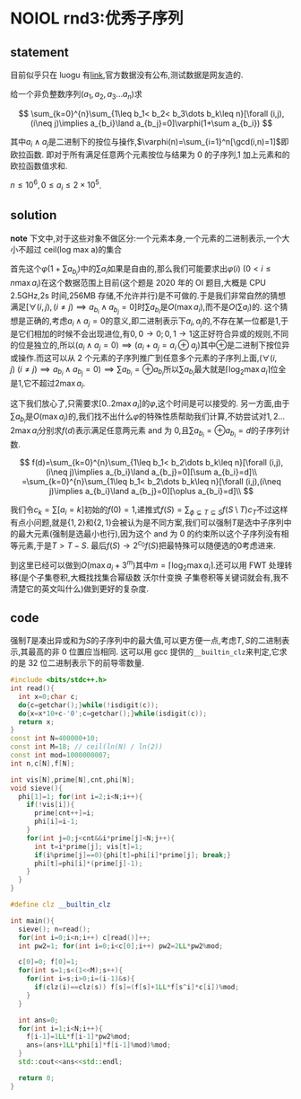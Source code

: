 # NOIOL rnd3:优秀子序列

## statement

目前似乎只在 luogu 有[link](https://www.luogu.com.cn/problem/P6570),官方数据没有公布,测试数据是网友造的.

给一个非负整数序列$(a_1,a_2,a_3\dots a_n)$求

$$
\sum_{k=0}^{n}\sum_{1\leq b_1< b_2< b_3\dots b_k\leq n}[\forall (i,j),(i\neq j)\implies a_{b_i}\land a_{b_j}=0]\varphi(1+\sum a_{b_i})
$$

其中$a_i\land a_j$是二进制下的按位与操作,$\varphi(n)=\sum_{i=1}^n[\gcd(i,n)=1]$即欧拉函数.
即对于所有满足任意两个元素按位与结果为 0 的子序列,1 加上元素和的欧拉函数值求和.

$n\leq 10^6,0\leq a_i\leq 2\times 10^5$.

## solution

**note** 下文中,对于这些对象不做区分:一个元素本身,一个元素的二进制表示,一个大小不超过 ceil(log max a)的集合

首先这个$\varphi(1+\sum a_{b_i})$中的$\sum a_i$如果是自由的,那么我们可能要求出$\varphi(i)\ (0< i\leq n\max  a_i)$在这个数据范围上目前(这个题是 2020 年的 OI 题目,大概是 CPU 2.5GHz,2s 时间,256MB 存储,不允许并行)是不可做的.于是我们非常自然的猜想满足$[\forall (i,j),(i\neq j)\implies a_{b_i}\land a_{b_j}=0]$时$\sum a_{b_i}$是$O(\max a_i)$,而不是$O(\sum a_i)$的.
这个猜想是正确的,考虑$a_i\land a_j=0$的意义,即二进制表示下$a_i,a_j$的,不存在某一位都是$1$,于是它们相加的时候不会出现进位,有$0,0\to 0;0,1\to 1$这正好符合异或的规则,不同的位是独立的,所以$(a_i\land a_j=0)\implies (a_i+a_j=a_i\oplus a_j)$其中$\oplus$是二进制下按位异或操作.而这可以从 2 个元素的子序列推广到任意多个元素的子序列上面,$(\forall (i,j)\ (i\neq j)\implies a_{b_i}\land a_{b_j}=0)\implies \sum a_{b_i}=\oplus a_{b_i}$所以$\sum a_{b_i}$最大就是$\lceil \log_2\max a_i\rceil$位全是$1$,它不超过$2\max a_i$.

这下我们放心了,只需要求$[0..2\max a_i]$的$\varphi$,这个时间是可以接受的.
另一方面,由于$\sum a_{b_i}$是$O(\max a_i)$的,我们找不出什么$\varphi$的特殊性质帮助我们计算,不妨尝试对$1,2\dots 2\max a_i$分别求$f(d)$表示满足任意两元素 and 为 0,且$\sum a_{b_i}=\oplus a_{b_i}=d$的子序列计数.

$$
f(d)=\sum_{k=0}^{n}\sum_{1\leq b_1< b_2\dots b_k\leq n}[\forall (i,j),(i\neq j)\implies a_{b_i}\land a_{b_j}=0][\sum a_{b_i}=d]\\
=\sum_{k=0}^{n}\sum_{1\leq b_1< b_2\dots b_k\leq n}[\forall (i,j),(i\neq j)\implies a_{b_i}\land a_{b_j}=0][\oplus a_{b_i}=d]\\
$$

我们令$c_k=\sum [a_i=k]$初始的$f(0)=1$,递推式$f(S)=\sum_{\phi\subsetneq T\subseteq S}f(S\setminus T)c_{T}$不过这样有点小问题,就是$\{1,2\}$和$\{2,1\}$会被认为是不同方案,我们可以强制$T$是选中子序列中的最大元素(强制是选最小也行),因为这个 and 为 0 的约束所以这个子序列没有相等元素,于是$T> T-S$.
最后$f(S)\to 2^{c_0}f(S)$把最特殊可以随便选的$0$考虑进来.

到这里已经可以做到$O(\max a_i+3^m)$其中$m=\lceil\log_2\max a_i\rceil$.还可以用 FWT 处理转移(是个子集卷积,大概找找集合幂级数 沃尔什变换 子集卷积等关键词就会有,我不清楚它的英文叫什么)做到更好的复杂度.

## code

强制$T$是凑出异或和为$S$的子序列中的最大值,可以更方便一点,考虑$T,S$的二进制表示,其最高的非 0 位置应当相同.
这可以用 gcc 提供的`__builtin_clz`来判定,它求的是 32 位二进制表示下的前导零数量.

```cpp
#include <bits/stdc++.h>
int read(){
  int x=0;char c;
  do{c=getchar();}while(!isdigit(c));
  do{x=x*10+c-'0';c=getchar();}while(isdigit(c));
  return x;
}
const int N=400000+10;
const int M=18; // ceil(ln(N) / ln(2))
const int mod=1000000007;
int n,c[N],f[N];

int vis[N],prime[N],cnt,phi[N];
void sieve(){
  phi[1]=1; for(int i=2;i<N;i++){
    if(!vis[i]){
      prime[cnt++]=i;
      phi[i]=i-1;
    }
    for(int j=0;j<cnt&&i*prime[j]<N;j++){
      int t=i*prime[j]; vis[t]=1;
      if(i%prime[j]==0){phi[t]=phi[i]*prime[j]; break;}
      phi[t]=phi[i]*(prime[j]-1);
    }
  }
}

#define clz __builtin_clz

int main(){
  sieve(); n=read();
  for(int i=0;i<n;i++) c[read()]++;
  int pw2=1; for(int i=0;i<c[0];i++) pw2=2LL*pw2%mod;

  c[0]=0; f[0]=1;
  for(int s=1;s<(1<<M);s++){
    for(int i=s;i>0;i=(i-1)&s){
      if(clz(i)==clz(s)) f[s]=(f[s]+1LL*f[s^i]*c[i])%mod;
    }
  }

  int ans=0;
  for(int i=1;i<N;i++){
    f[i-1]=1LL*f[i-1]*pw2%mod;
    ans=(ans+1LL*phi[i]*f[i-1]%mod)%mod;
  }
  std::cout<<ans<<std::endl;

  return 0;
}
```
